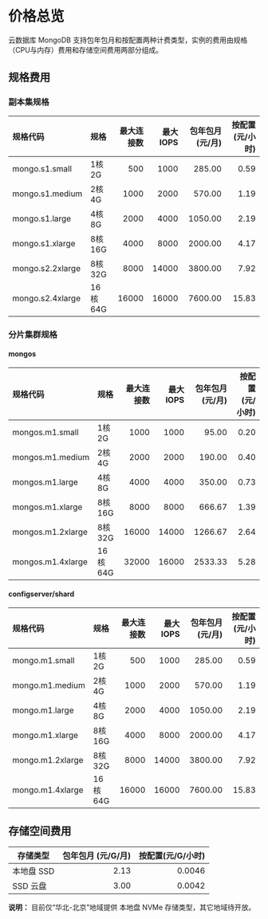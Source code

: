 # 价格总览

 云数据库 MongoDB 支持包年包月和按配置两种计费类型，实例的费用由规格（CPU与内存）费用和存储空间费用两部分组成。

## 规格费用

### 副本集规格

| 规格代码         | 规格    | 最大连接数 | 最大IOPS | 包年包月(元/月) | 按配置(元/小时) |
| :--------------- | :------ | ---------: | -------: | --------------: | --------------: |
| mongo.s1.small   | 1核2G   |        500 |     1000 |          285.00 |            0.59 |
| mongo.s1.medium  | 2核4G   |       1000 |     2000 |          570.00 |            1.19 |
| mongo.s1.large   | 4核8G   |       2000 |     4000 |         1050.00 |            2.19 |
| mongo.s1.xlarge  | 8核16G  |       4000 |     8000 |         2000.00 |            4.17 |
| mongo.s2.2xlarge | 8核32G  |       8000 |    14000 |         3800.00 |            7.92 |
| mongo.s2.4xlarge | 16核64G |      16000 |    16000 |         7600.00 |           15.83 |

### 分片集群规格

#### mongos

| 规格代码          | 规格    | 最大连接数 | 最大IOPS | 包年包月(元/月) | 按配置(元/小时) |
| :---------------- | :------ | ---------: | -------: | --------------: | --------------: |
| mongos.m1.small   | 1核2G   |       1000 |     1000 |           95.00 |            0.20 |
| mongos.m1.medium  | 2核4G   |       2000 |     2000 |          190.00 |            0.40 |
| mongos.m1.large   | 4核8G   |       4000 |     4000 |          350.00 |            0.73 |
| mongos.m1.xlarge  | 8核16G  |       8000 |     8000 |          666.67 |            1.39 |
| mongos.m1.2xlarge | 8核32G  |      16000 |    14000 |         1266.67 |            2.64 |
| mongos.m1.4xlarge | 16核64G |      32000 |    16000 |         2533.33 |            5.28 |

#### configserver/shard

| 规格代码         | 规格    | 最大连接数 | 最大IOPS | 包年包月(元/月) | 按配置(元/小时) |
| :--------------- | :------ | ---------: | -------: | --------------: | --------------: |
| mongo.m1.small   | 1核2G   |        500 |     1000 |          285.00 |            0.59 |
| mongo.m1.medium  | 2核4G   |       1000 |     2000 |          570.00 |            1.19 |
| mongo.m1.large   | 4核8G   |       2000 |     4000 |         1050.00 |            2.19 |
| mongo.m1.xlarge  | 8核16G  |       4000 |     8000 |         2000.00 |            4.17 |
| mongo.m1.2xlarge | 8核32G  |       8000 |    14000 |         3800.00 |            7.92 |
| mongo.m1.4xlarge | 16核64G |      16000 |    16000 |         7600.00 |           15.83 |

## 存储空间费用

| 存储类型    | 包年包月 (元/G/月) | 按配置(元/G/小时) |
| ----------- | -----------------: | ----------------: |
| 本地盘 SSD  |               2.13 |            0.0046 |
| SSD 云盘 |               3.00 |            0.0042 |

**说明：** 目前仅“华北-北京”地域提供 本地盘 NVMe 存储类型，其它地域待开放。
